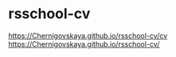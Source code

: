 # rsschool-cv   

https://Chernigovskaya.github.io/rsschool-cv/cv
https://Chernigovskaya.github.io/rsschool-cv/
